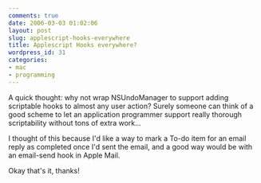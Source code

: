```yaml
---
comments: true
date: 2006-03-03 01:02:06
layout: post
slug: applescript-hooks-everywhere
title: Applescript Hooks everywhere?
wordpress_id: 31
categories:
- mac
- programming
---
```


A quick thought: why not wrap NSUndoManager to support adding scriptable hooks to almost any user action? Surely someone can think of a good scheme to let an application programmer support really thorough scriptability without tons of extra work...

I thought of this because I'd like a way to mark a To-do item for an email reply as completed once I'd sent the email, and a good way would be with an email-send hook in Apple Mail.

Okay that's it, thanks!
